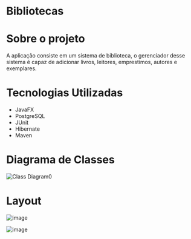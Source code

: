 # Bibliotecas

# Sobre o projeto 

A aplicação consiste em um sistema de biblioteca, o gerenciador desse sistema é capaz de adicionar livros, leitores, emprestimos, autores e exemplares.

# Tecnologias Utilizadas 

- JavaFX
- PostgreSQL
- JUnit
- Hibernate 
- Maven 

# Diagrama de Classes 

![Class Diagram0](https://user-images.githubusercontent.com/79383716/208303545-18bc6450-8502-49e2-8d96-1b13eec46e66.png)

# Layout

![image](https://user-images.githubusercontent.com/79383716/208320581-e17db02b-f833-415e-9c07-8f21fcde148b.png)

![image](https://user-images.githubusercontent.com/79383716/208320650-96619035-00c6-48eb-9549-683bfadb37e5.png)

